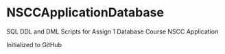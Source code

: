 # NSCCApplicationDatabase
SQL DDL and DML Scripts for Assign 1 Database Course NSCC Application

Initialized to GitHub
